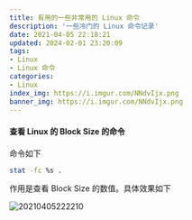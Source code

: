 ```yaml
---
title: 有用的一些非常用的 Linux 命令
description: '一些冷门的 Linux 命令记录'
date: 2021-04-05 22:18:21
updated: 2024-02-01 23:20:09
tags:
- Linux
- Linux 命令
categories:
- Linux
index_img: https://i.imgur.com/NNdvIjx.png
banner_img: https://i.imgur.com/NNdvIjx.png
---
```


#### 查看 Linux 的 Block Size 的命令

命令如下

```bash
stat -fc %s .
```

作用是查看 Block Size 的数值。具体效果如下

![20210405222210](https://cdn.jsdelivr.net/gh/fanlumaster/BlogMaps@master/blogs/pictures/20210405222210.png)
